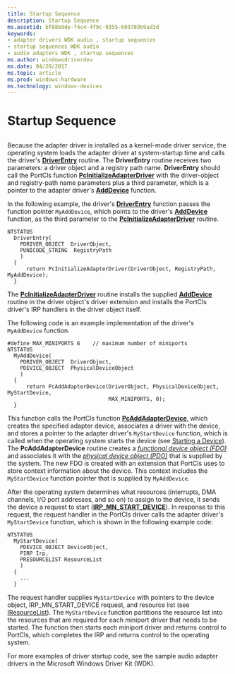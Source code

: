```yaml
---
title: Startup Sequence
description: Startup Sequence
ms.assetid: bf88b9de-f4c4-4f9c-9355-603789b9ad3d
keywords:
- adapter drivers WDK audio , startup sequences
- startup sequences WDK audio
- audio adapters WDK , startup sequences
ms.author: windowsdriverdev
ms.date: 04/20/2017
ms.topic: article
ms.prod: windows-hardware
ms.technology: windows-devices
---
```


# Startup Sequence


## <span id="startup_sequence"></span><span id="STARTUP_SEQUENCE"></span>


Because the adapter driver is installed as a kernel-mode driver service, the operating system loads the adapter driver at system-startup time and calls the driver's [**DriverEntry**](https://msdn.microsoft.com/library/windows/hardware/ff544113) routine. The **DriverEntry** routine receives two parameters: a driver object and a registry path name. **DriverEntry** should call the PortCls function [**PcInitializeAdapterDriver**](https://msdn.microsoft.com/library/windows/hardware/ff537703) with the driver-object and registry-path name parameters plus a third parameter, which is a pointer to the adapter driver's [**AddDevice**](https://msdn.microsoft.com/library/windows/hardware/ff540521) function.

In the following example, the driver's [**DriverEntry**](https://msdn.microsoft.com/library/windows/hardware/ff544113) function passes the function pointer `MyAddDevice`, which points to the driver's [**AddDevice**](https://msdn.microsoft.com/library/windows/hardware/ff540521) function, as the third parameter to the [**PcInitializeAdapterDriver**](https://msdn.microsoft.com/library/windows/hardware/ff537703) routine.

```
NTSTATUS 
  DriverEntry( 
    PDRIVER_OBJECT  DriverObject,
    PUNICODE_STRING  RegistryPath
    )
  {
      return PcInitializeAdapterDriver(DriverObject, RegistryPath, MyAddDevice);
  }
```

The [**PcInitializeAdapterDriver**](https://msdn.microsoft.com/library/windows/hardware/ff537703) routine installs the supplied [**AddDevice**](https://msdn.microsoft.com/library/windows/hardware/ff540521) routine in the driver object's driver extension and installs the PortCls driver's IRP handlers in the driver object itself.

The following code is an example implementation of the driver's `MyAddDevice` function.

```
#define MAX_MINIPORTS 6    // maximum number of miniports
NTSTATUS
  MyAddDevice(
    PDRIVER_OBJECT  DriverObject,
    PDEVICE_OBJECT  PhysicalDeviceObject 
    )
  {
      return PcAddAdapterDevice(DriverObject, PhysicalDeviceObject, MyStartDevice,
                                MAX_MINIPORTS, 0);
  }
```

This function calls the PortCls function [**PcAddAdapterDevice**](https://msdn.microsoft.com/library/windows/hardware/ff537683), which creates the specified adapter device, associates a driver with the device, and stores a pointer to the adapter driver's `MyStartDevice` function, which is called when the operating system starts the device (see [Starting a Device](https://msdn.microsoft.com/library/windows/hardware/ff563849)). The **PcAddAdapterDevice** routine creates a [*functional device object (FDO)*](https://msdn.microsoft.com/library/windows/hardware/ff556280#wdkgloss_functional_device_object__fdo_) and associates it with the [*physical device object (PDO)*](https://msdn.microsoft.com/library/windows/hardware/ff556325#wdkgloss_physical_device_object__pdo_) that is supplied by the system. The new FDO is created with an extension that PortCls uses to store context information about the device. This context includes the `MyStartDevice` function pointer that is supplied by `MyAddDevice`.

After the operating system determines what resources (interrupts, DMA channels, I/O port addresses, and so on) to assign to the device, it sends the device a request to start ([**IRP\_MN\_START\_DEVICE**](https://msdn.microsoft.com/library/windows/hardware/ff551749)). In response to this request, the request handler in the PortCls driver calls the adapter driver's `MyStartDevice` function, which is shown in the following example code:

```
NTSTATUS
  MyStartDevice(
    PDEVICE_OBJECT DeviceObject,
    PIRP Irp,
    PRESOURCELIST ResourceList
    )
  {
    ...
  }
```

The request handler supplies `MyStartDevice` with pointers to the device object, IRP\_MN\_START\_DEVICE request, and resource list (see [IResourceList](https://msdn.microsoft.com/library/windows/hardware/ff536976)). The `MyStartDevice` function partitions the resource list into the resources that are required for each miniport driver that needs to be started. The function then starts each miniport driver and returns control to PortCls, which completes the IRP and returns control to the operating system.

For more examples of driver startup code, see the sample audio adapter drivers in the Microsoft Windows Driver Kit (WDK).

 

 




